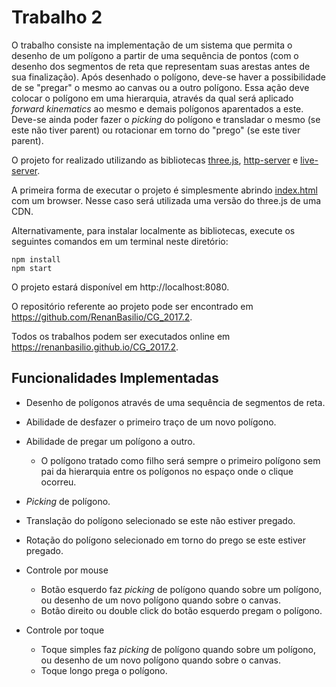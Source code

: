 # Trabalho 2

O trabalho consiste na implementação de um sistema que permita o desenho de um polígono a partir de uma sequência de pontos (com o desenho dos segmentos de reta que representam suas arestas antes de sua finalização). Após desenhado o polígono, deve-se haver a possibilidade de se "pregar" o mesmo ao canvas ou a outro polígono. Essa ação deve colocar o polígono em uma hierarquia, através da qual será aplicado _forward kinematics_ ao mesmo e demais polígonos aparentados a este. Deve-se ainda poder fazer o _picking_ do polígono e transladar o mesmo (se este não tiver parent) ou rotacionar em torno do "prego" (se este tiver parent).

O projeto for realizado utilizando as bibliotecas 
[three.js](https://threejs.org/), 
[http-server](https://www.npmjs.com/package/http-server) e 
[live-server](https://www.npmjs.com/package/live-server).

A primeira forma de executar o projeto é simplesmente abrindo [index.html](index.html) com um browser. Nesse caso será utilizada uma versão do three.js de uma CDN.

Alternativamente, para instalar localmente as bibliotecas, execute os seguintes comandos em um terminal neste diretório:
~~~
npm install
npm start
~~~
O projeto estará disponível em http://localhost:8080.

O repositório referente ao projeto pode ser encontrado em https://github.com/RenanBasilio/CG_2017.2.

Todos os trabalhos podem ser executados online em https://renanbasilio.github.io/CG_2017.2.


## Funcionalidades Implementadas
* Desenho de polígonos através de uma sequência de segmentos de reta.
* Abilidade de desfazer o primeiro traço de um novo polígono.
* Abilidade de pregar um polígono a outro.
  * O polígono tratado como filho será sempre o primeiro polígono sem pai da hierarquia entre os polígonos no espaço onde o clique ocorreu.
* _Picking_ de polígono.
* Translação do polígono selecionado se este não estiver pregado.
* Rotação do polígono selecionado em torno do prego se este estiver pregado.

* Controle por mouse
  * Botão esquerdo faz _picking_ de polígono quando sobre um polígono, ou desenho de um novo polígono quando sobre o canvas.
  * Botão direito ou double click do botão esquerdo pregam o polígono.
* Controle por toque
  * Toque simples faz _picking_ de polígono quando sobre um polígono, ou desenho de um novo polígono quando sobre o canvas.
  * Toque longo prega o polígono.